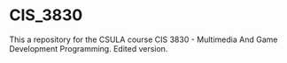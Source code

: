 # CIS_3830
This a repository for the CSULA course CIS 3830 - Multimedia And Game Development Programming.
Edited version.
